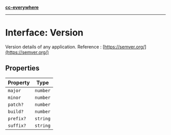 [**cc-everywhere**](../../../../../index.md)

***

# Interface: Version

Version details of any application.
Reference : [https://semver.org/](https://semver.org/)

## Properties

| Property | Type |
| ------ | ------ |
| `major` | `number` |
| `minor` | `number` |
| `patch?` | `number` |
| `build?` | `number` |
| `prefix?` | `string` |
| `suffix?` | `string` |
